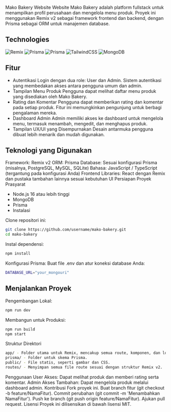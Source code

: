 Mako Bakery Website
Website Mako Bakery adalah platform fullstack untuk menampilkan profil perusahaan dan mengelola menu produk. Proyek ini menggunakan Remix v2 sebagai framework frontend dan backend, dengan Prisma sebagai ORM untuk manajemen database.
## Technologies

![Remix](https://img.shields.io/badge/remix-%23000.svg?style=for-the-badge&logo=remix&logoColor=white)
![Prisma](https://img.shields.io/badge/Prisma-3982CE?style=for-the-badge&logo=Prisma&logoColor=white)
![Prisma](https://img.shields.io/badge/Framer%20Motion-black?style=for-the-badge&logo=framer&logoColor=white)
![TailwindCSS](https://img.shields.io/badge/tailwindcss-%2338B2AC.svg?style=for-the-badge&logo=tailwind-css&logoColor=white) 
![MongoDB](https://img.shields.io/badge/MongoID-%234ea94b.svg?style=for-the-badge&logo=mongodb&logoColor=white) 

## Fitur
- Autentikasi
Login dengan dua role: User dan Admin.
Sistem autentikasi yang membedakan akses antara pengguna umum dan admin.
- Tampilan Menu Produk
Pengguna dapat melihat daftar menu produk yang disediakan oleh Mako Bakery.
- Rating dan Komentar
Pengguna dapat memberikan rating dan komentar pada setiap produk. Fitur ini memungkinkan pengunjung untuk berbagi pengalaman mereka.
- Dashboard Admin
Admin memiliki akses ke dashboard untuk mengelola menu, termasuk menambah, mengedit, dan menghapus produk.
- Tampilan UX/UI yang Disempurnakan
Desain antarmuka pengguna dibuat lebih menarik dan mudah digunakan.
## Teknologi yang Digunakan
Framework: Remix v2
ORM: Prisma
Database: Sesuai konfigurasi Prisma (misalnya, PostgreSQL, MySQL, SQLite)
Bahasa: JavaScript / TypeScript (tergantung pada konfigurasi Anda)
Frontend Libraries: React dengan Remix dan pustaka tambahan lainnya sesuai kebutuhan UI
Persiapan Proyek
Prasyarat
- Node.js 16 atau lebih tinggi
- MongoDB
- Prisma
- Instalasi

Clone repositori ini:

```bash
git clone https://github.com/username/mako-bakery.git
cd mako-bakery
```
Instal dependensi:
```bash
npm install
```
Konfigurasi Prisma:
Buat file .env dan atur koneksi database Anda:
```bash
DATABASE_URL="your_mongouri"
```

## Menjalankan Proyek
Pengembangan Lokal:

```bash
npm run dev
```
Membangun untuk Produksi:
```bash
npm run build
npm start
```

Struktur Direktori
```bash
app/ - Folder utama untuk Remix, mencakup semua route, komponen, dan logika bisnis.
prisma/ - Folder untuk skema Prisma.
public/ - File statis, seperti gambar dan CSS.
routes/ - Menyimpan semua file route sesuai dengan struktur Remix v2.
```
Penggunaan
User
Akses: Dapat melihat produk dan memberi rating serta komentar.
Admin
Akses Tambahan: Dapat mengelola produk melalui dashboard admin.
Kontribusi
Fork proyek ini.
Buat branch fitur (git checkout -b feature/NamaFitur).
Commit perubahan (git commit -m 'Menambahkan NamaFitur').
Push ke branch (git push origin feature/NamaFitur).
Ajukan pull request.
Lisensi
Proyek ini dilisensikan di bawah lisensi MIT.
